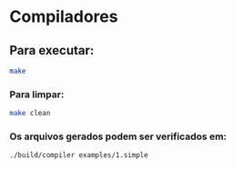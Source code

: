 # Compiladores

## Para executar:
```bash
make
```

### Para limpar:
```bash
make clean
```

### Os arquivos gerados podem ser verificados em:
```bash
./build/compiler examples/1.simple
```
